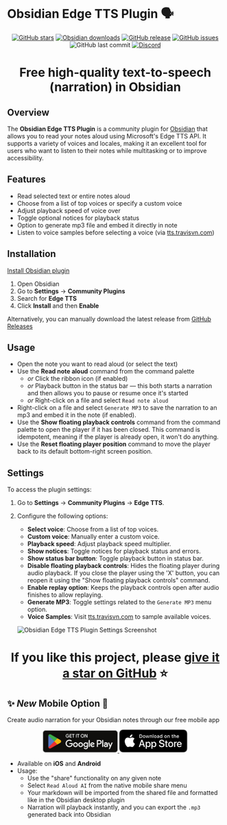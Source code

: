 # Obsidian Edge TTS Plugin 🗣️

<p align="center">
	<a href="https://github.com/travisvn/obsidian-edge-tts">
		<img src="https://img.shields.io/github/stars/travisvn/obsidian-edge-tts?style=social" alt="GitHub stars"></a>
	<a href="https://tts.travisvn.com/obsidian" target="_blank">
    <img src="https://img.shields.io/badge/dynamic/json?logo=obsidian&color=%23483699&label=downloads&query=%24%5B%27edge-tts%27%5D.downloads&url=https%3A%2F%2Fraw.githubusercontent.com%2Fobsidianmd%2Fobsidian-releases%2Fmaster%2Fcommunity-plugin-stats.json" alt="Obsidian downloads"></a>
	<a href="https://github.com/travisvn/obsidian-edge-tts/releases">
		<img src="https://img.shields.io/github/v/release/travisvn/obsidian-edge-tts" alt="GitHub release"></a>
	<a href="https://github.com/travisvn/obsidian-edge-tts/issues">
	  <img src="https://img.shields.io/github/issues/travisvn/obsidian-edge-tts" alt="GitHub issues"></a>
	<img src="https://img.shields.io/github/last-commit/travisvn/obsidian-edge-tts?color=red" alt="GitHub last commit">
	<a href="https://discord.gg/GkFbBCBqJ6" target="_blank">
    <img src="https://img.shields.io/badge/Discord-Voice_AI_%26_TTS_Tools-blue?logo=discord&logoColor=white" alt="Discord">
  </a>
</p>

<h1 align="center">Free high-quality text-to-speech (narration) in Obsidian</h1>

## Overview

The **Obsidian Edge TTS Plugin** is a community plugin for [Obsidian](https://obsidian.md/) that allows you to read your notes aloud using Microsoft's Edge TTS API. It supports a variety of voices and locales, making it an excellent tool for users who want to listen to their notes while multitasking or to improve accessibility.

## Features

-   Read selected text or entire notes aloud
-   Choose from a list of top voices or specify a custom voice
-   Adjust playback speed of voice over
-   Toggle optional notices for playback status
-   Option to generate mp3 file and embed it directly in note
-   Listen to voice samples before selecting a voice (via [tts.travisvn.com](https://tts.travisvn.com))

## Installation

[Install Obsidian plugin](https://tts.travisvn.com/obsidian)

1. Open Obsidian
2. Go to **Settings** → **Community Plugins**
3. Search for **Edge TTS**
4. Click **Install** and then **Enable**

Alternatively, you can manually download the latest release from [GitHub Releases](https://github.com/travisvn/obsidian-edge-tts/releases)

## Usage

-   Open the note you want to read aloud (or select the text)
-   Use the **Read note aloud** command from the command palette
    -   _or_ Click the ribbon icon (if enabled)
    -   _or_ Playback button in the status bar — this both starts a narration and then allows you to pause or resume once it's started
    -   _or_ Right-click on a file and select `Read note aloud`
-   Right-click on a file and select `Generate MP3` to save the narration to an mp3 and embed it in the note (if enabled).
-   Use the **Show floating playback controls** command from the command palette to open the player if it has been closed. This command is idempotent, meaning if the player is already open, it won't do anything.
-   Use the **Reset floating player position** command to move the player back to its default bottom-right screen position.

## Settings

To access the plugin settings:

1. Go to **Settings** → **Community Plugins** → **Edge TTS**.
2. Configure the following options:

    - **Select voice**: Choose from a list of top voices.
    - **Custom voice**: Manually enter a custom voice.
    - **Playback speed**: Adjust playback speed multiplier.
    - **Show notices**: Toggle notices for playback status and errors.
    - **Show status bar button**: Toggle playback button in status bar.
    - **Disable floating playback controls**: Hides the floating player during audio playback. If you close the player using the 'X' button, you can reopen it using the "Show floating playback controls" command.
    - **Enable replay option**: Keeps the playback controls open after audio finishes to allow replaying.
    - **Generate MP3**: Toggle settings related to the `Generate MP3` menu option.
    - **Voice Samples**: Visit [tts.travisvn.com](https://tts.travisvn.com) to sample available voices.

    ![Obsidian Edge TTS Plugin Settings Screenshot](https://utfs.io/f/MMMHiQ1TQaBoUkXv9BIyF8jY32HKoB45tuela0IdhLQ7JTvc)

<h1 align="center">If you like this project, please <a href="https://github.com/travisvn/obsidian-edge-tts" target="_blank">give it a star on GitHub</a> ⭐️</h1>

## ✨ _New_ Mobile Option 📱

Create audio narration for your Obsidian notes through our free mobile app

<p align="center">
	<a href="https://play.google.com/store/apps/details?id=app.readaloudai" target="_blank">
		<img src="/src/assets/google-play-badge.svg" alt="Get it on Google Play" width="175">
	</a> 
	<a href="https://apps.apple.com/app/id6743985203" target="_blank">
		<img src="/src/assets/app-store-badge.svg" alt="Download on the App Store" width="160">
	</a>
</p>

-   Available on **iOS** and **Android**
-   Usage:
    -   Use the "share" functionality on any given note
    -   Select `Read Aloud AI` from the native mobile share menu
    -   Your markdown will be imported from the shared file and formatted like in the Obsidian desktop plugin
    -   Narration will playback instantly, and you can export the `.mp3` generated back into Obsidian
